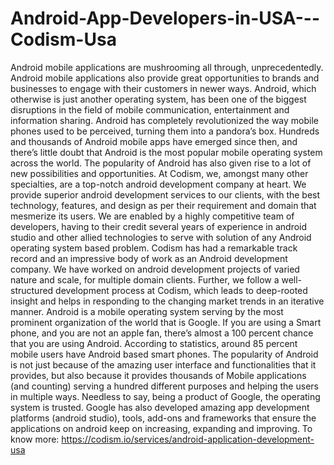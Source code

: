 # Android-App-Developers-in-USA---Codism-Usa
Android mobile applications are mushrooming all through, unprecedentedly. Android mobile applications also provide great opportunities to brands and businesses to engage with their customers in newer ways. Android, which otherwise is just another operating system, has been one of the biggest disruptions in the field of mobile communication, entertainment and information sharing. Android has completely revolutionized the way mobile phones used to be perceived, turning them into a pandora’s box. Hundreds and thousands of Android mobile apps have emerged since then, and there’s little doubt that Android is the most popular mobile operating system across the world. The popularity of Android has also given rise to a lot of new possibilities and opportunities. At Codism, we, amongst many other specialties, are a top-notch android development company at heart. We provide superior android development services to our clients, with the best technology, features, and design as per their requirement and domain that mesmerize its users. We are enabled by a highly competitive team of developers, having to their credit several years of experience in android studio and other allied technologies to serve with solution of any Android operating system based problem. Codism has had a remarkable track record and an impressive body of work as an Android development company. We have worked on android development projects of varied nature and scale, for multiple domain clients. Further, we follow a well-structured development process at Codism, which leads to deep-rooted insight and helps in responding to the changing market trends in an iterative manner. Android is a mobile operating system serving by the most prominent organization of the world that is Google. If you are using a Smart phone, and you are not an apple fan, there’s almost a 100 percent chance that you are using Android. According to statistics, around 85 percent mobile users have Android based smart phones. The popularity of Android is not just because of the amazing user interface and functionalities that it provides, but also because it provides thousands of Mobile applications (and counting) serving a hundred different purposes and helping the users in multiple ways. Needless to say, being a product of Google, the operating system is trusted. Google has also developed amazing app development platforms (android studio), tools, add-ons and frameworks that ensure the applications on android keep on increasing, expanding and improving. To know more: https://codism.io/services/android-application-development-usa
